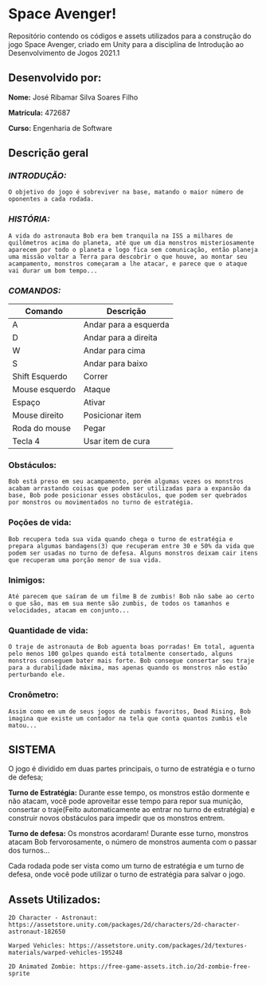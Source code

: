 # __Space Avenger!__

Repositório contendo os códigos e assets utilizados para a construção do jogo Space Avenger, criado em Unity para a disciplina de Introdução ao Desenvolvimento de Jogos 2021.1

## __Desenvolvido por:__

__Nome:__ José Ribamar Silva Soares Filho

__Matrícula:__ 472687

__Curso:__ Engenharia de Software

## __Descrição geral__

### ___INTRODUÇÃO:___
    O objetivo do jogo é sobreviver na base, matando o maior número de oponentes a cada rodada.

### ___HISTÓRIA:___
    A vida do astronauta Bob era bem tranquila na ISS a milhares de quilômetros acima do planeta, até que um dia monstros misteriosamente aparecem por todo o planeta e logo fica sem comunicação, então planeja uma missão voltar a Terra para descobrir o que houve, ao montar seu acampamento, monstros começaram a lhe atacar, e parece que o ataque vai durar um bom tempo...

### ___COMANDOS:___

Comando | Descrição
--------|----------
A | Andar para a esquerda
D | Andar para a direita
W | Andar para cima
S | Andar para baixo
Shift Esquerdo | Correr
Mouse esquerdo | Ataque
Espaço | Ativar
Mouse direito | Posicionar item
Roda do mouse | Pegar
Tecla 4 | Usar item de cura

### __Obstáculos:__
    Bob está preso em seu acampamento, porém algumas vezes os monstros acabam arrastando coisas que podem ser utilizadas para a expansão da base, Bob pode posicionar esses obstáculos, que podem ser quebrados por monstros ou movimentados no turno de estratégia.

### __Poções de vida:__
    Bob recupera toda sua vida quando chega o turno de estratégia e prepara algumas bandagens(3) que recuperam entre 30 e 50% da vida que podem ser usadas no turno de defesa. Alguns monstros deixam cair itens que recuperam uma porção menor de sua vida.

### __Inimigos:__
    Até parecem que saíram de um filme B de zumbis! Bob não sabe ao certo o que são, mas em sua mente são zumbis, de todos os tamanhos e velocidades, atacam em conjunto...

### __Quantidade de vida:__
    O traje de astronauta de Bob aguenta boas porradas! Em total, aguenta pelo menos 100 golpes quando está totalmente consertado, alguns monstros conseguem bater mais forte. Bob consegue consertar seu traje para a durabilidade máxima, mas apenas quando os monstros não estão perturbando ele.

### __Cronômetro:__
    Assim como em um de seus jogos de zumbis favoritos, Dead Rising, Bob imagina que existe um contador na tela que conta quantos zumbis ele matou...

## __SISTEMA__
O jogo é dividido em duas partes principais, o turno de estratégia e o turno de defesa;
    
__Turno de Estratégia:__ Durante esse tempo, os monstros estão dormente e não atacam, você pode aproveitar esse tempo para repor sua munição, consertar o traje(Feito automaticamente ao entrar no turno de estratégia) e construir novos obstáculos para impedir que os monstros entrem.

__Turno de defesa:__ Os monstros acordaram! Durante esse turno, monstros atacam Bob fervorosamente, o número de monstros aumenta com o passar dos turnos...

Cada rodada pode ser vista como um turno de estratégia e um turno de defesa, onde você pode utilizar o turno de estratégia para salvar o jogo.

## __Assets Utilizados:__

    2D Character - Astronaut: https://assetstore.unity.com/packages/2d/characters/2d-character-astronaut-182650

    Warped Vehicles: https://assetstore.unity.com/packages/2d/textures-materials/warped-vehicles-195248

    2D Animated Zombie: https://free-game-assets.itch.io/2d-zombie-free-sprite


